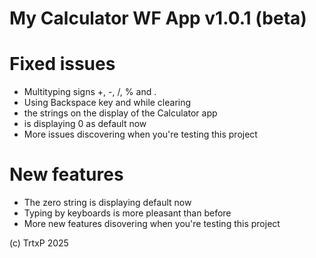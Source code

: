 # My Calculator WF App v1.0.1 (beta)

# Fixed issues
- Multityping signs +, -, /, % and .
- Using Backspace key and while clearing
- the strings on the display of the Calculator app
- is displaying 0 as default now
- More issues discovering when you're testing this project

# New features
- The zero string is displaying default now
- Typing by keyboards is more pleasant than before
- More new features disovering when you're testing this project

(c) TrtxP 2025 
